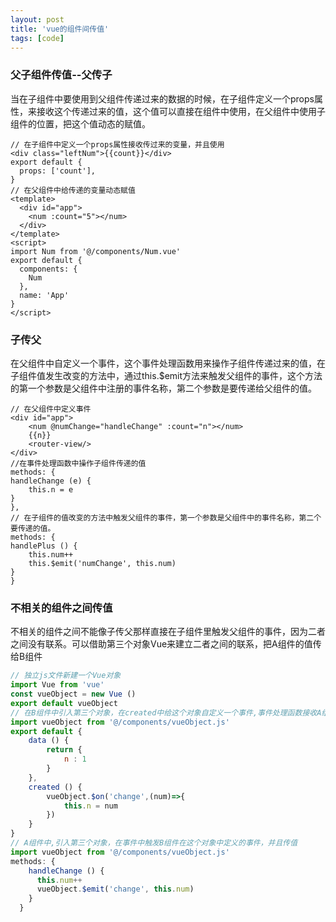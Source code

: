 ```yaml
---
layout: post
title: 'vue的组件间传值'
tags: [code]
---
```



### 父子组件传值--父传子
当在子组件中要使用到父组件传递过来的数据的时候，在子组件定义一个props属性，来接收这个传递过来的值，这个值可以直接在组件中使用，在父组件中使用子组件的位置，把这个值动态的赋值。
```
// 在子组件中定义一个props属性接收传过来的变量，并且使用
<div class="leftNum">{{count}}</div>
export default {
  props: ['count'],
}
// 在父组件中给传递的变量动态赋值
<template>
  <div id="app">
    <num :count="5"></num>
  </div>
</template>
<script>
import Num from '@/components/Num.vue'
export default {
  components: {
    Num
  },
  name: 'App'
}
</script>
```
### 子传父
在父组件中自定义一个事件，这个事件处理函数用来操作子组件传递过来的值，在子组件值发生改变的方法中，通过this.$emit方法来触发父组件的事件，这个方法的第一个参数是父组件中注册的事件名称，第二个参数是要传递给父组件的值。
```
// 在父组件中定义事件
<div id="app">
    <num @numChange="handleChange" :count="n"></num>
    {{n}}
    <router-view/>
</div>
//在事件处理函数中操作子组件传递的值
methods: {
handleChange (e) {
    this.n = e
}
},
// 在子组件的值改变的方法中触发父组件的事件，第一个参数是父组件中的事件名称，第二个要传递的值。
methods: {
handlePlus () {
    this.num++
    this.$emit('numChange', this.num)
}
}
```
### 不相关的组件之间传值
不相关的组件之间不能像子传父那样直接在子组件里触发父组件的事件，因为二者之间没有联系。可以借助第三个对象Vue来建立二者之间的联系，把A组件的值传给B组件
```js
// 独立js文件新建一个Vue对象
import Vue from 'vue'
const vueObject = new Vue ()
export default vueObject
// 在B组件中引入第三个对象，在created中给这个对象自定义一个事件,事件处理函数接收A组件传过来的值
import vueObject from '@/components/vueObject.js'
export default {
    data () {
        return {
            n : 1
        }
    },
    created () {
        vueObject.$on('change',(num)=>{
            this.n = num
        })
    }
}
// A组件中,引入第三个对象，在事件中触发B组件在这个对象中定义的事件，并且传值
import vueObject from '@/components/vueObject.js'
methods: {
    handleChange () {
      this.num++
      vueObject.$emit('change', this.num)
    }
  }
```